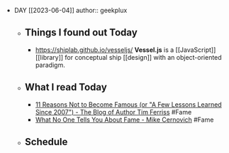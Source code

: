 - DAY [[2023-06-04]]
  author:: geekplux
	- ## Things I found out Today
		- https://shiplab.github.io/vesseljs/  **Vessel.js** is a [[JavaScript]] [[library]] for conceptual ship [[design]] with an object-oriented paradigm.
	- ## What I read Today
		- [11 Reasons Not to Become Famous (or "A Few Lessons Learned Since 2007") - The Blog of Author Tim Ferriss](https://tim.blog/2020/02/02/reasons-to-not-become-famous/) #Fame
		- [What No One Tells You About Fame - Mike Cernovich](https://www.cernovich.com/what-its-like-being-famous/) #Fame
	- ## Schedule